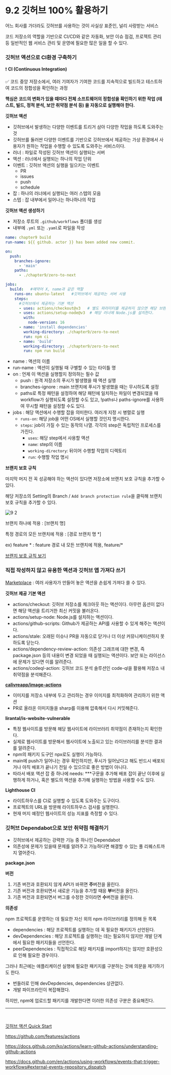 # 9.2 깃허브 100% 활용하기

어느 회사를 가더라도 깃허브를 사용하는 것이 사실상 표준인, 널리 사랑받는 서비스

코드 저장소의 역할을 기반으로 CI/CD와 같은 자동화, 보안 이슈 점검, 프로젝트 관리 등 일반적인 웹 서비스 관리 및 운영에 필요한 많은 일을 할 수 있다.

### 깃허브 액션으로 CI환경 구축하기

❗ **CI (Continuous Integration)**

✅ 코드 중앙 저장소에서, 여러 기여자가 기여한 코드를 지속적으로 빌드하고 테스트하여 코드의 정합성을 확인하는 과정

**핵심은 코드의 변화가 있을 때마다 전체 소프트웨어의 정합성을 확인하기 위한 작업 (테스트, 빌드, 정적 분석, 보안 취약점 분석 등) 을 자동으로 실행해야 한다.** 

**깃허브 액션**

- 깃허브에서 발생하는 다양한 이벤트를 트리거 삼아 다양한 작업을 하도록 도와주는 것
- 깃허브를 둘러싼 다양한 이벤트를 기반으로 깃허브에서 제공하는 가상 환경에서 사용자가 원하는 작업을 수행할 수 있도록 도와주는 서비스이다.
- 러너 : 파일로 작성된 깃허브 액션이 실행되는 서버
- 액션 : 러너에서 실행되는 하나의 작업 단위
- 이벤트 : 깃허브 액션의 실행을 일으키는 이벤트
    - PR
    - issues
    - push
    - schedule
- 잡 :  하나의 러너에서 실행되는 여러 스텝의 모음
- 스텝 : 잡 내부에서 일어나는 하나하나의 작업

**깃허브 액션 생성하기**

- 저장소 루트의 `.github/workflows` 폴더를 생성
- 내부에 `.yml` 또는 `.yaml`로 파일을 작성

```yaml
name: chapter9 build
run-name: ${{ github. actor }} has been added new commit.

on:
  push:
    branches-ignore:
      - 'main'
    paths:
      - ./chapter9/zero-to-next

jobs:
  build:   #예약어 X, name과 같은 역할
    runs-on: ubuntu-latest   #깃허브에서 제공하는 서버 사용
    steps:
      #깃허브에서 제공하는 기본 액션
      - uses: actions/checkout@v3 	# 별도 파라미터를 제공하지 않으면 해당 브랜치의 마지막 커밋을 기준으로 체크아웃
      - uses: actions/setup-node@v3  # 해당 러너에 Node.js를 설치한다. 
        with:
          node-version: 16
      - name: 'install dependencies'   
        working-directory: ./chapter9/zero-to-next
        run: npm ci
      - name: 'build'
        working-directory: ./chapter9/zero-to-next
        run: npm run build
```

- name : 액션의 이름
- run-name : 액션이 실행될 때 구별할 수 있는 타이틀 명
- on : 언제 이 액션을 실행할지 정의하는 필수 값
    - push : 원격 저장소의 푸시가 발생했을 때 액션 실행
    - branches-ignore : main 브랜치에 푸시가 발생했을 때는 무시하도록 설정
    - paths로 특정 패턴을 설정하여 해당 패턴에 일치하는 파일이 변경되었을 때 workflow가 실행되도록 설정할 수도 있고, !paths나 paths-ignore를 사용하여 무시할 패턴을 설정할 수도 있다.
- jobs : 해당 액션에서 수행할 잡을 의미한다. 여러개 지정 시 병렬로 실행
    - `runs-on`: 해당 job을 어떤 OS에서 실행할 것인지 명시한다.
    - `steps`: job이 가질 수 있는 동작의 나열. 각각의 step은 독립적인 프로세스를 가진다.
        - `uses`: 해당 step에서 사용할 액션
        - `name`: step의 이름
        - `working-directory`: 뒤이어 수행할 작업의 디렉토리
        - `run`: 수행할 작업 명시
    

**브랜치 보호 규칙**

마지막 머지 전 꼭 성공해야 하는 액션이 있다면 저장소에 브랜치 보호 규칙을 추가할 수 있다. 

해당 저장소의 Setting의 Branch / `Add branch protection rule`을 클릭해 브랜치 보호 규칙을 추가할 수 있다.


![9 2](https://github.com/Mordern-React-Deep-Dive-Study/Mordern-React-Deep-Dive-Study/assets/117976216/9554599a-c4c6-437f-8f7c-55743b53ff74)



브랜치 하나에 적용 : [브랜치 명]

특정 경로의 모든 브랜치에 적용 : [경로 브랜치 명 *]

ex) feature * : feature 경로 내 모든 브랜치에 적용, feature/*

[브랜치 보호 규칙 보기](https://velog.io/@artlogy/%EB%B8%8C%EB%9E%9C%EC%B9%98-%EB%B3%B4%ED%98%B8-%EA%B7%9C%EC%B9%99-%EC%84%A4%EC%A0%95%ED%95%98%EA%B8%B0-PR-RULE)

### 직접 작성하지 않고 유용한 액션과 깃허브 앱 가져다 쓰기

[Marketplace](https://github.com/marketplace?category=&copilot_app=false&query=&type=actions&verification=) : 여러 사용자가 만들어 놓은 액션을 손쉽게 가져다 쓸 수 있다. 

**깃허브 제공 기본 액션**

- actions/checkout: 깃허브 저장소를 체크아웃 하는 액션이다. 아무런 옵션이 없다면 해당 액션을 트리거한 최신 커밋을 불러온다.
- actions/setup-node: Node.js를 설치하는 액션이다.
- actions/github-scripts: Github가 제공하는 API를 사용할 수 있게 해주는 액션이다.
- actions/stale: 오래된 이슈나 PR을 자동으로 닫거나 더 이상 커뮤니케이션하지 못하도록 닫는다.
- actions/dependency-review-action: 의존성 그래프에 대한 변경, 즉 package.json 등의 내용이 변경 되었을 때 실행되는 액션이다. 보안 또는 라이선스에 문제가 있다면 이를 알려준다.
- actions/codeql-action: 깃허브 코드 분석 솔루션인 code-ql을 활용해 저장소 내 취약점을 분석해준다.

**[calivreapp/image-actions](https://github.com/calibreapp/image-actions)**

- 이미지를 저장소 내부에 두고 관리하는 경우 이미지를 최적화하여 관리하기 위한 액션
- PR로 올라온 이미지들을 sharp를 이용해 압축해서 다시 커밋해준다.

**lirantal/is-website-vulnerable**

- 특정 웹사이트를 방문해 해당 웹사이트에 라이브러리 취약점이 존재하는지 확인한다.
- 실제로 웹사이트를 방문해서 웹사이트에 노출되고 있는 라이브러리를 분석한 결과를 알려준다.
- npm의 패키지 도구인 npx로도 실행이 가능하다.
- main에 push가 일어나는 경우 확인하지만, 푸시가 일어났다고 해도 반드시 배포되거나 아직 배포가 끝나기 전일 수 있으므로 좋은 방법이 아니다.
- 따라서 배포 액션 잡 중 하나에 needs: ***구문을 추가해 배포 잡이 끝난 이후에 실행하게 하거나, 혹은 별도의 액션을 추가해 실행하는 방법을 사용할 수도 있다.

**Lighthouse CI**

- 라이트하우스를 CI로 실행할 수 있도록 도와주는 도구이다.
- 프로젝트의 URL을 방문해 라이트하우스 검사를 실행한다.
- 현재 머지 예정인 웹사이트의 성능 지표를 측정할 수 있다.

### 깃허브 Dependabot으로 보안 취약점 해결하기

- 깃허브에서 제공하는 강력한 기능 중 하나인 Dependabot
- 의존성에 문제가 있을때 문제를 알려주고 가능하다면 해결할 수 있는 풀 리퀘스트까지 열어준다.

**package.json**

**버전**

1. 기존 버전과 호환되지 않게 API가 바뀌면 **주**버전을 올린다. 
2. 기존 버전과 호환되면서 새로운 기능을 추가할 때응 **부**버전을 올린다. 
3. 기존 버전과 호환되면서 버그를 수정한 것이라면 **수**버전을 올린다. 

**의존성**

npm 프로젝트를 운영하는 데 필요한 자신 외의 npm 라이브러리를 정의해 둔 목록

- dependencies : 해당 프로젝트를 실행하는 데 꼭 필요한 패키지가 선언된다.
- devDependencies : 해당 프로젝트를 실행하는 데는 필요하지 않지만 개발 단계에서 필요한 패키지들을 선언한다.
- peerDependencies : 직접적으로 해당 패키지를 import하지는 않지만 호환성으로 인해 필요한 경우이다.

그러나 최근에는 애플리케이션 실행에 필요한 패키지를 구분하는 것에 의문을 제기하기도 한다. 

- 번들러로 인해 devDepdencies, dependencies 상관없다.
- 개발 파이프라인이 복잡해졌다.

하지만, npm에 업로드할 패키지를 개발한다면 이러한 의존성 구분은 중요해진다.




-----
<br>

[깃허브 액션 Quick Start](https://docs.github.com/en/actions/quickstart)

https://github.com/features/actions

https://docs.github.com/ko/actions/learn-github-actions/understanding-github-actions

https://docs.github.com/en/actions/using-workflows/events-that-trigger-workflows#external-events-repository_dispatch
